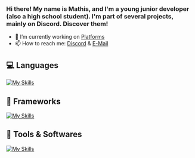 ### Hi there! My name is Mathis, and I'm a young junior developer (also a high school student). I'm part of several projects, mainly on Discord. Discover them!


- 🔭 I’m currently working on [Platforms](https://neldox.tech)
- 📫 How to reach me: [Discord](https://discord.com/users/938588350942707783) & [E-Mail](mailto:contact@neldox.tech)

## 💻 Languages
[![My Skills](https://skillicons.dev/icons?i=html,css,js,scss,md)](https://skillicons.dev)

## 🧰 Frameworks
[![My Skills](https://skillicons.dev/icons?i=nodejs,react,nextjs)](https://skillicons.dev)

## 🔨 Tools & Softwares

[![My Skills](https://skillicons.dev/icons?i=vscode,idea,figma,cloudflare,mongodb,vercel)](https://skillicons.dev)

